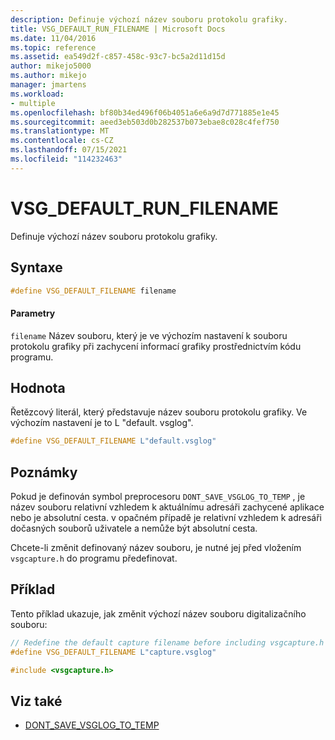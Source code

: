 ```yaml
---
description: Definuje výchozí název souboru protokolu grafiky.
title: VSG_DEFAULT_RUN_FILENAME | Microsoft Docs
ms.date: 11/04/2016
ms.topic: reference
ms.assetid: ea549d2f-c857-458c-93c7-bc5a2d11d15d
author: mikejo5000
ms.author: mikejo
manager: jmartens
ms.workload:
- multiple
ms.openlocfilehash: bf80b34ed496f06b4051a6e6a9d7d771885e1e45
ms.sourcegitcommit: aeed3eb503d0b282537b073ebae8c028c4fef750
ms.translationtype: MT
ms.contentlocale: cs-CZ
ms.lasthandoff: 07/15/2021
ms.locfileid: "114232463"
---
```

# <a name="vsg_default_run_filename"></a>VSG_DEFAULT_RUN_FILENAME
Definuje výchozí název souboru protokolu grafiky.

## <a name="syntax"></a>Syntaxe

```C++
#define VSG_DEFAULT_FILENAME filename
```

#### <a name="parameters"></a>Parametry
 `filename` Název souboru, který je ve výchozím nastavení k souboru protokolu grafiky při zachycení informací grafiky prostřednictvím kódu programu.

## <a name="value"></a>Hodnota
 Řetězcový literál, který představuje název souboru protokolu grafiky. Ve výchozím nastavení je to L "default. vsglog".

```C++
#define VSG_DEFAULT_FILENAME L"default.vsglog"
```

## <a name="remarks"></a>Poznámky
 Pokud je definován symbol preprocesoru `DONT_SAVE_VSGLOG_TO_TEMP` , je název souboru relativní vzhledem k aktuálnímu adresáři zachycené aplikace nebo je absolutní cesta. v opačném případě je relativní vzhledem k adresáři dočasných souborů uživatele a nemůže být absolutní cesta.

 Chcete-li změnit definovaný název souboru, je nutné jej před vložením `vsgcapture.h` do programu předefinovat.

## <a name="example"></a>Příklad
 Tento příklad ukazuje, jak změnit výchozí název souboru digitalizačního souboru:

```C++
// Redefine the default capture filename before including vsgcapture.h
#define VSG_DEFAULT_FILENAME L"capture.vsglog"

#include <vsgcapture.h>
```

## <a name="see-also"></a>Viz také
- [DONT_SAVE_VSGLOG_TO_TEMP](dont-save-vsglog-to-temp.md)
